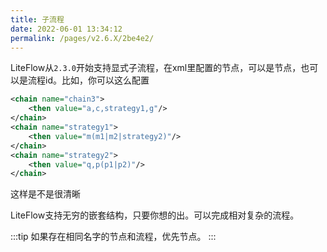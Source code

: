 ```yaml
---
title: 子流程
date: 2022-06-01 13:34:12
permalink: /pages/v2.6.X/2be4e2/
---
```


LiteFlow从`2.3.0`开始支持显式子流程，在xml里配置的节点，可以是节点，也可以是流程id。比如，你可以这么配置

```xml
<chain name="chain3">
    <then value="a,c,strategy1,g"/>
</chain>
<chain name="strategy1">
    <then value="m(m1|m2|strategy2)"/>
</chain>
<chain name="strategy2">
    <then value="q,p(p1|p2)"/>
</chain>
```

这样是不是很清晰

LiteFlow支持无穷的嵌套结构，只要你想的出。可以完成相对复杂的流程。

:::tip
如果存在相同名字的节点和流程，优先节点。
:::